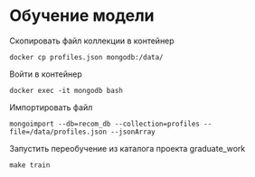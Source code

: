# Обучение модели


Скопировать файл коллекции в контейнер

    docker cp profiles.json mongodb:/data/

Войти в контейнер

    docker exec -it mongodb bash

Импортировать файл

    mongoimport --db=recom_db --collection=profiles --file=/data/profiles.json --jsonArray

Запустить переобучение из каталога проекта graduate_work

    make train

